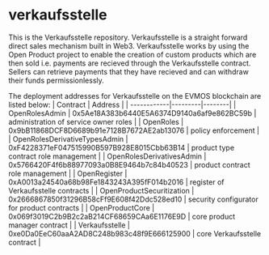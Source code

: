 # verkaufsstelle
[](https://github.com/cryptotwilight/verkaufsstelle/blob/555e1e3e62cf090d8fe589898cba6f30a3925576/media/verkaufsstelle%20logo.png)
This is the Verkaufsstelle repository. Verkaufsstelle is a straight forward direct sales mechanism built in Web3. 
Verkaufsstelle works by using the Open Product project to enable the creation of custom products which are then sold i.e. 
payments are recieved through the Verkaufsstelle contract. Sellers can retrieve payments that they have recieved and can 
withdraw their funds permissionlessly. 

The deployment addresses for Verkaufsstelle on the EVMOS blockchain are listed below: 
| Contract	| Address |        | 
------------|---------|--------| 
| OpenRolesAdmin | 0x5Ae18A383b6440E5A6374D9140a6af9e862BC59b | administration of service owner roles | 
| OpenRoles | 0x9bB11868DCF8D6689b91e7128B7672AE2ab13076 | policy enforcement  | 
| OpenRolesDerivativeTypesAdmin | 0xF4228371eF047515990B597B928E8015Cbb63B14 | product type contract role management | 
| OpenRolesDerivativesAdmin	| 0x5766420F4f6b88977093a0B8E9464b7c84b40523 | product contract role management  | 
| OpenRegister	| 0xA0013a24540a68b98Fe1843243A395fF014b2016 | register of Verkaufsstelle contracts | 
| OpenProductSecuritization	| 0x2666867850f31296B58cFf9E608f42Ddc528ed10 | security configurator for product contracts | 
| OpenProductCore | 0x069f3019C2b9B2c2aB214CF68659CAa6E1176E9D | core product manager contract  | 
| Verkaufsstelle | 	0xe0Da0EeC60aaA2AD8C248b983c48f9E666125900 | core Verkaufsstelle contract | 